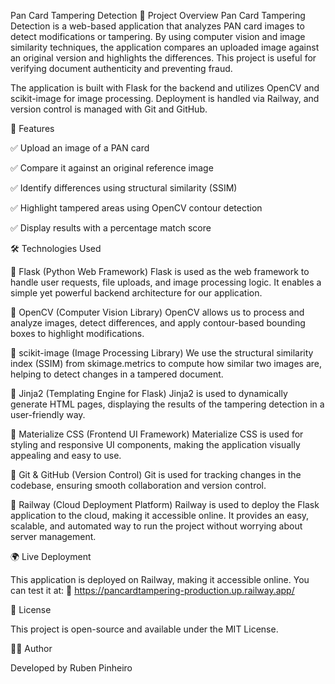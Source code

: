 Pan Card Tampering Detection
📌 Project Overview
Pan Card Tampering Detection is a web-based application that analyzes PAN card images to detect modifications or tampering. By using computer vision and image similarity techniques, the application compares an uploaded image against an original version and highlights the differences. This project is useful for verifying document authenticity and preventing fraud.

The application is built with Flask for the backend and utilizes OpenCV and scikit-image for image processing. Deployment is handled via Railway, and version control is managed with Git and GitHub.

🚀 Features

✅ Upload an image of a PAN card

✅ Compare it against an original reference image

✅ Identify differences using structural similarity (SSIM)

✅ Highlight tampered areas using OpenCV contour detection

✅ Display results with a percentage match score

🛠 Technologies Used

🔹 Flask (Python Web Framework)
Flask is used as the web framework to handle user requests, file uploads, and image processing logic. It enables a simple yet powerful backend architecture for our application.

🔹 OpenCV (Computer Vision Library)
OpenCV allows us to process and analyze images, detect differences, and apply contour-based bounding boxes to highlight modifications.

🔹 scikit-image (Image Processing Library)
We use the structural similarity index (SSIM) from skimage.metrics to compute how similar two images are, helping to detect changes in a tampered document.

🔹 Jinja2 (Templating Engine for Flask)
Jinja2 is used to dynamically generate HTML pages, displaying the results of the tampering detection in a user-friendly way.

🔹 Materialize CSS (Frontend UI Framework)
Materialize CSS is used for styling and responsive UI components, making the application visually appealing and easy to use.

🔹 Git & GitHub (Version Control)
Git is used for tracking changes in the codebase, ensuring smooth collaboration and version control.

🔹 Railway (Cloud Deployment Platform)
Railway is used to deploy the Flask application to the cloud, making it accessible online. It provides an easy, scalable, and automated way to run the project without worrying about server management.


🌍 Live Deployment

This application is deployed on Railway, making it accessible online. You can test it at:
🔗 https://pancardtampering-production.up.railway.app/

📜 License

This project is open-source and available under the MIT License.

👨‍💻 Author

Developed by Ruben Pinheiro
